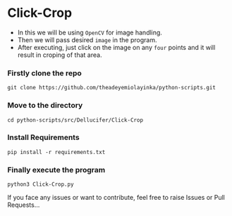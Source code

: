 # Click-Crop

- In this we will be using ```OpenCV``` for image handling.
- Then we will pass desired ```image``` in the program.
- After executing, just click on the image on any ```four``` points and it will result in croping of that area.

### Firstly clone the repo
```
git clone https://github.com/theadeyemiolayinka/python-scripts.git
```

### Move to the directory
```
cd python-scripts/src/Dellucifer/Click-Crop
```

### Install Requirements
```
pip install -r requirements.txt
```

### Finally execute the program
```
python3 Click-Crop.py
```

If you face any issues or want to contribute, feel free to raise Issues or Pull Requests...
